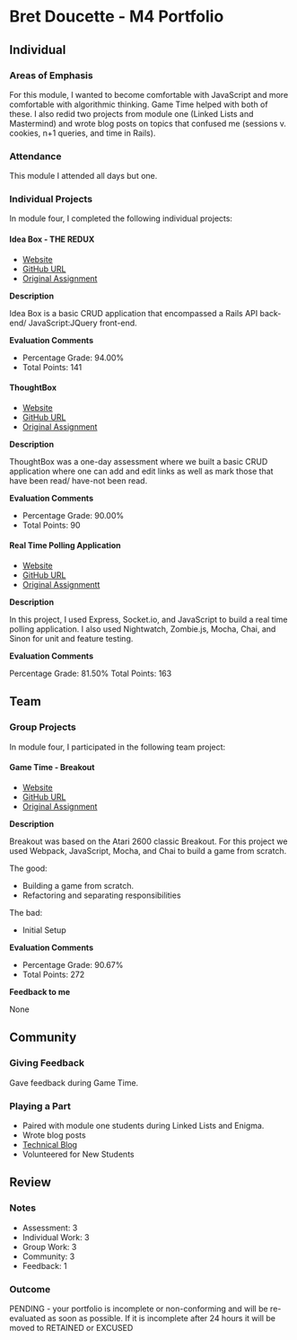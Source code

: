 # Bret Doucette - M4 Portfolio

## Individual

### Areas of Emphasis

For this module, I wanted to become comfortable with JavaScript and more comfortable with algorithmic thinking. Game Time helped with both of these. I also redid two projects from module one (Linked Lists and Mastermind) and wrote blog posts on topics that confused me (sessions v. cookies, n+1 queries, and time in Rails).

### Attendance

This module I attended all days but one.

### Individual Projects

In module four, I completed the following individual projects:

#### Idea Box - THE REDUX

* [Website](https://ideasredux.herokuapp.com/)
* [GitHub URL](https://github.com/bad6e/idea_box_2)
* [Original Assignment](https://github.com/turingschool/curriculum/blob/master/source/projects/revenge_of_idea_box.markdown)

**Description**

Idea Box is a basic CRUD application that encompassed a Rails API back-end/ JavaScript:JQuery front-end.

**Evaluation Comments**

* Percentage Grade: 94.00%
* Total Points: 141

#### ThoughtBox

* [Website](https://bretsthoughtbox.herokuapp.com/)
* [GitHub URL](https://github.com/bad6e/thoughtbox_final)
* [Original Assignment](https://gist.github.com/stevekinney/82831c5b25029415ce8b)

**Description**

ThoughtBox was a one-day assessment where we built a basic CRUD application where one can add and edit links as well as mark those that have been read/ have-not been read.

**Evaluation Comments**

* Percentage Grade: 90.00%
* Total Points: 90

#### Real Time Polling Application

* [Website](https://realtimeanytime.herokuapp.com/)
* [GitHub URL](https://github.com/bad6e/real_time)
* [Original Assignmentt](https://github.com/turingschool/curriculum/blob/master/source/projects/real_time.markdown)

**Description**

In this project, I used Express, Socket.io, and JavaScript to build a real time polling application. I also used Nightwatch, Zombie.js, Mocha, Chai, and Sinon for unit and feature testing.

**Evaluation Comments**

Percentage Grade: 81.50%
Total Points: 163

## Team

###  Group Projects

In module four, I participated in the following team project:

#### Game Time - Breakout

* [Website](http://bretdoucette.com/breakout/)
* [GitHub URL](https://github.com/bad6e/breakout)
* [Original Assignment](https://github.com/turingschool/lesson_plans/blob/master/ruby_04-apis_and_scalability/gametime_project.markdown)

**Description**

Breakout was based on the Atari 2600 classic Breakout. For this project we used Webpack, JavaScript, Mocha, and Chai to build a game from scratch.

The good:

* Building a game from scratch.
* Refactoring and separating responsibilities

The bad:

* Initial Setup

**Evaluation Comments**

* Percentage Grade: 90.67%
* Total Points: 272

**Feedback to me**

None

## Community

### Giving Feedback

Gave feedback during Game Time.

### Playing a Part

* Paired with module one students during Linked Lists and Enigma.
* Wrote blog posts
* [Technical Blog](https://medium.com/@bretdoucette)
* Volunteered for New Students

## Review

### Notes

- Assessment: 3
- Individual Work: 3
- Group Work: 3
- Community: 3
- Feedback: 1

### Outcome

PENDING - your portfolio is incomplete or non-conforming and will be re-evaluated as soon as possible. If it is incomplete after 24 hours it will be moved to RETAINED or EXCUSED
